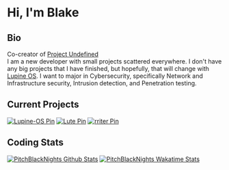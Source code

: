 # Hi, I'm Blake
## Bio
Co-creator of [Project Undefined](https://github.com/project-undefined)<br>
I am a new developer with small projects scattered everywhere. I don't have any big projects that I have finished, but hopefully, that will change with [Lupine OS](https://github.com/project-undefined/Lupine-OS).
I want to major in Cybersecurity, specifically Network and Infrastructure security, Intrusion detection, and Penetration testing.

## Current Projects

[![Lupine-OS Pin](https://github-readme-stats-teal-seven-28.vercel.app/api/pin?username=project-undefined&repo=Lupine-OS&show_owner=true&theme=radical&bg_color=00000000)](https://github.com/project-undefined/Lupine-OS)
[![Lute Pin](https://github-readme-stats-teal-seven-28.vercel.app/api/pin?username=project-undefined&repo=Lute&show_owner=true&theme=radical&bg_color=00000000)](https://github.com/project-undefined/Lute)
[![rriter Pin](https://github-readme-stats-teal-seven-28.vercel.app/api/pin?username=PitchBlackNights&repo=rriter&show_owner=true&theme=radical&bg_color=00000000)](https://github.com/PitchBlackNights/rriter)

## Coding Stats
[![PitchBlackNights Github Stats](https://github-readme-stats-teal-seven-28.vercel.app/api?username=pitchblacknights&count_private=true&include_all_commits=true&show_icons=true&theme=radical&bg_color=00000000&custom_title=Github%20Stats)](https://github.com/PitchBlackNights)
[![PitchBlackNights Wakatime Stats](https://github-readme-stats-teal-seven-28.vercel.app/api/wakatime?username=pitchblacknights&show_icons=true&theme=radical&bg_color=00000000&range=all_time&langs_count=5)](https://wakatime.com/@PitchBlackNights)
